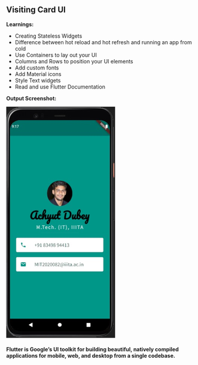 ## Visiting Card UI

**Learnings:**
- Creating Stateless Widgets
- Difference between hot reload and hot refresh and running an app from cold
- Use Containers to lay out your UI
- Columns and Rows to position your UI elements
- Add custom fonts
- Add Material icons
- Style Text widgets
- Read and use Flutter Documentation


**Output Screenshot:**

<img src="images/screenshot.jpeg" height="618" width="291">

#### Flutter is Google’s UI toolkit for building beautiful, natively compiled applications for mobile, web, and desktop from a single codebase.
